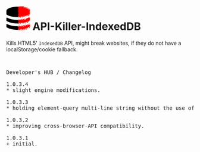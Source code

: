 <h1><img alt="" src="resources/icon.png" height="64" width="64"/> API-Killer-IndexedDB</h1>

Kills HTML5' <code>IndexedDB</code> API,
might break websites, if they do not have a localStorage/cookie fallback.

<img width="0" height="0" alt="" src="resources/screenshot1.png"/>


<pre>
Developer's HUB / Changelog

1.0.3.4
* slight engine modifications.

1.0.3.3
* holding element-query multi-line string without the use of multiline method.

1.0.3.2
* improving cross-browser-API compatibility.

1.0.3.1
+ initial.
</pre>
